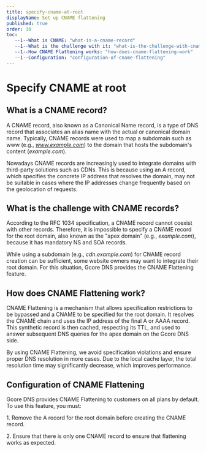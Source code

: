 ```yaml
---
title: specify-cname-at-root
displayName: Set up CNAME flattening
published: true
order: 30
toc:
   --1--What is CNAME: "what-is-a-cname-record"
   --1--What is the challenge with it: "what-is-the-challenge-with-cname-records"
   --1--How CNAME Flattening works: "how-does-cname-flattening-work"
   --1--Configuration: "configuration-of-cname-flattening"
---
```


# Specify CNAME at root

## What is a CNAME record?

A CNAME record, also known as a Canonical Name record, is a type of DNS record that associates an alias name with the actual or canonical domain name. Typically, CNAME records were used to map a subdomain such as www (e.g., *www.example.com*) to the domain that hosts the subdomain's content (*example.com*).

Nowadays CNAME records are increasingly used to integrate domains with third-party solutions such as CDNs. This is because using an A record, which specifies the concrete IP address that resolves the domain, may not be suitable in cases where the IP addresses change frequently based on the geolocation of requests.

## What is the challenge with CNAME records?

According to the RFC 1034 specification, a CNAME record cannot coexist with other records. Therefore, it is impossible to specify a CNAME record for the root domain, also known as the "apex domain" (e.g., *example.com*), because it has mandatory NS and SOA records.

While using a subdomain (e.g., *cdn.example.com*) for CNAME record creation can be sufficient, some website owners may want to integrate their root domain. For this situation, Gcore DNS provides the CNAME Flattening feature.

## How does CNAME Flattening work?

CNAME Flattening is a mechanism that allows specification restrictions to be bypassed and a CNAME to be specified for the root domain. It resolves the CNAME chain and uses the IP address of the final A or AAAA record. This synthetic record is then cached, respecting its TTL, and used to answer subsequent DNS queries for the apex domain on the Gcore DNS side.

By using CNAME Flattening, we avoid specification violations and ensure proper DNS resolution in more cases. Due to the local cache layer, the total resolution time may significantly decrease, which improves performance.

## Configuration of CNAME Flattening

Gcore DNS provides CNAME Flattening to customers on all plans by default. To use this feature, you must:

1\. Remove the A record for the root domain before creating the CNAME record.

2\. Ensure that there is only one CNAME record to ensure that flattening works as expected.